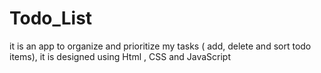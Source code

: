 # Todo_List
it is an app to organize and prioritize my tasks ( add, delete and sort todo items), it is designed using Html , CSS and JavaScript
